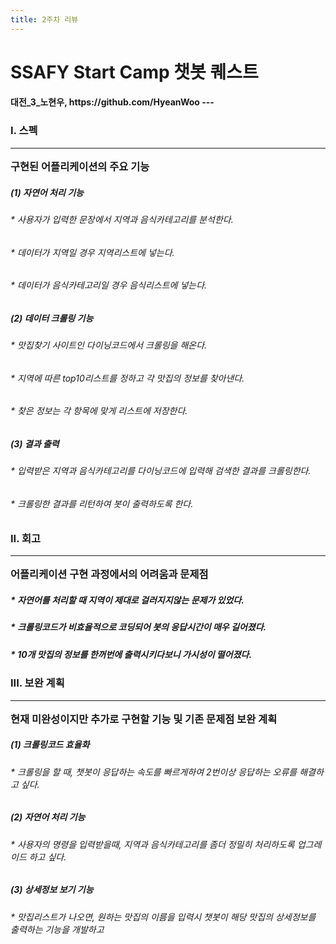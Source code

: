 ```yaml
---
title: 2주차 리뷰
---
```


<h1> SSAFY Start Camp 챗봇 퀘스트
  
  <h4> 대전_3_노현우, https://github.com/HyeanWoo
---

<h3> I. 스펙

* * *
  
구현된 어플리케이션의 주요 기능

<h5> (1) 자연어 처리 기능

  <h6> * 사용자가 입력한 문장에서 지역과 음식카테고리를 분석한다.
  <h6> * 데이터가 지역일 경우 지역리스트에 넣는다.
  <h6> * 데이터가 음식카테고리일 경우 음식리스트에 넣는다.
  
<h5> (2) 데이터 크롤링 기능

  <h6> * 맛집찾기 사이트인 다이닝코드에서 크롤링을 해온다.
  <h6> * 지역에 따른 top10리스트를 정하고 각 맛집의 정보를 찾아낸다.
  <h6> * 찾은 정보는 각 항목에 맞게 리스트에 저장한다.
  
<h5> (3) 결과 출력

  <h6> * 입력받은 지역과 음식카테고리를 다이닝코드에 입력해 검색한 결과를 크롤링한다.
  <h6> * 크롤링한 결과를 리턴하여 봇이 출력하도록 한다.
  
<h3> II. 회고
  
* * *
  
어플리케이션 구현 과정에서의 어려움과 문제점

  <h5> * 자연어를 처리할 때 지역이 제대로 걸러지지않는 문제가 있었다.
  <h5> * 크롤링코드가 비효율적으로 코딩되어 봇의 응답시간이 매우 길어졌다.
  <h5> * 10개 맛집의 정보를 한꺼번에 출력시키다보니 가시성이 떨어졌다.
  
<h3> III. 보완 계획
  
* * *
  
현재 미완성이지만 추가로 구현할 기능 및 기존 문제점 보완 계획

<h5> (1) 크롤링코드 효율화

  <h6> * 크롤링을 할 때, 챗봇이 응답하는 속도를 빠르게하여 2번이상 응답하는 오류를 해결하고 싶다.
  
<h5> (2) 자연어 처리 기능

  <h6> * 사용자의 명령을 입력받을때, 지역과 음식카테고리를 좀더 정밀히 처리하도록 업그레이드 하고 싶다.
  
<h5> (3) 상세정보 보기 기능

  <h6> * 맛집리스트가 나오면, 원하는 맛집의 이름을 입력시 챗봇이 해당 맛집의 상세정보를 출력하는 기능을 개발하고 
